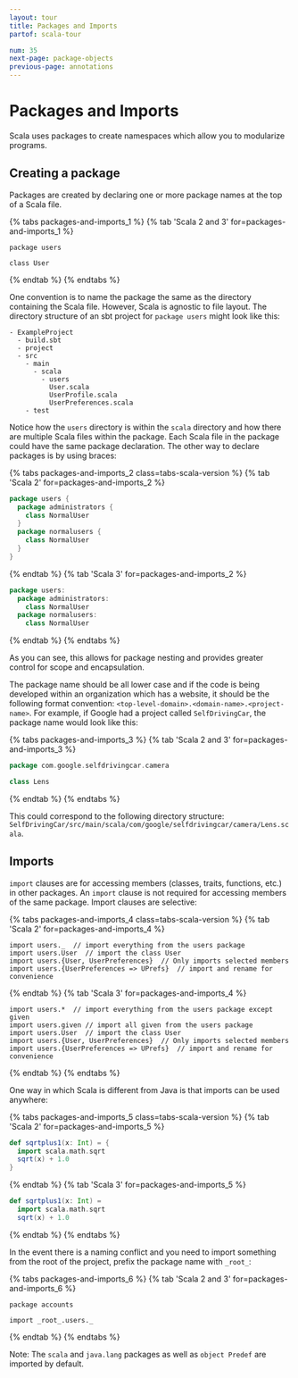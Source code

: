 ```yaml
---
layout: tour
title: Packages and Imports
partof: scala-tour

num: 35
next-page: package-objects
previous-page: annotations
---
```


# Packages and Imports
Scala uses packages to create namespaces which allow you to modularize programs.

## Creating a package
Packages are created by declaring one or more package names at the top of a Scala file.

{% tabs packages-and-imports_1 %}
{% tab 'Scala 2 and 3' for=packages-and-imports_1 %}
```
package users

class User
```
{% endtab %}
{% endtabs %}

One convention is to name the package the same as the directory containing the Scala file. However, Scala is agnostic to file layout. The directory structure of an sbt project for `package users` might look like this:
```
- ExampleProject
  - build.sbt
  - project
  - src
    - main
      - scala
        - users
          User.scala
          UserProfile.scala
          UserPreferences.scala
    - test
```
Notice how the `users` directory is within the `scala` directory and how there are multiple Scala files within the package. Each Scala file in the package could have the same package declaration. The other way to declare packages is by using braces:

{% tabs packages-and-imports_2 class=tabs-scala-version %}
{% tab 'Scala 2' for=packages-and-imports_2 %}
```scala
package users {
  package administrators {
    class NormalUser
  }
  package normalusers {
    class NormalUser
  }
}
```
{% endtab %}
{% tab 'Scala 3' for=packages-and-imports_2 %}
```scala
package users:
  package administrators:
    class NormalUser
  package normalusers:
    class NormalUser
```
{% endtab %}
{% endtabs %}

As you can see, this allows for package nesting and provides greater control for scope and encapsulation.

The package name should be all lower case and if the code is being developed within an organization which has a website, it should be the following format convention: `<top-level-domain>.<domain-name>.<project-name>`. For example, if Google had a project called `SelfDrivingCar`, the package name would look like this:

{% tabs packages-and-imports_3 %}
{% tab 'Scala 2 and 3' for=packages-and-imports_3 %}
```scala
package com.google.selfdrivingcar.camera

class Lens
```
{% endtab %}
{% endtabs %}

This could correspond to the following directory structure: `SelfDrivingCar/src/main/scala/com/google/selfdrivingcar/camera/Lens.scala`.

## Imports
`import` clauses are for accessing members (classes, traits, functions, etc.) in other packages. An `import` clause is not required for accessing members of the same package. Import clauses are selective:

{% tabs packages-and-imports_4 class=tabs-scala-version %}
{% tab 'Scala 2' for=packages-and-imports_4 %}
```
import users._  // import everything from the users package
import users.User  // import the class User
import users.{User, UserPreferences}  // Only imports selected members
import users.{UserPreferences => UPrefs}  // import and rename for convenience
```
{% endtab %}
{% tab 'Scala 3' for=packages-and-imports_4 %}
```
import users.*  // import everything from the users package except given
import users.given // import all given from the users package
import users.User  // import the class User
import users.{User, UserPreferences}  // Only imports selected members
import users.{UserPreferences => UPrefs}  // import and rename for convenience
```
{% endtab %}
{% endtabs %}

One way in which Scala is different from Java is that imports can be used anywhere:

{% tabs packages-and-imports_5 class=tabs-scala-version %}
{% tab 'Scala 2' for=packages-and-imports_5 %}
```scala mdoc
def sqrtplus1(x: Int) = {
  import scala.math.sqrt
  sqrt(x) + 1.0
}
```
{% endtab %}
{% tab 'Scala 3' for=packages-and-imports_5 %}
```scala
def sqrtplus1(x: Int) =
  import scala.math.sqrt
  sqrt(x) + 1.0
```
{% endtab %}
{% endtabs %}

In the event there is a naming conflict and you need to import something from the root of the project, prefix the package name with `_root_`:

{% tabs packages-and-imports_6 %}
{% tab 'Scala 2 and 3' for=packages-and-imports_6 %}
```
package accounts

import _root_.users._
```
{% endtab %}
{% endtabs %}

Note: The `scala` and `java.lang` packages as well as `object Predef` are imported by default.
